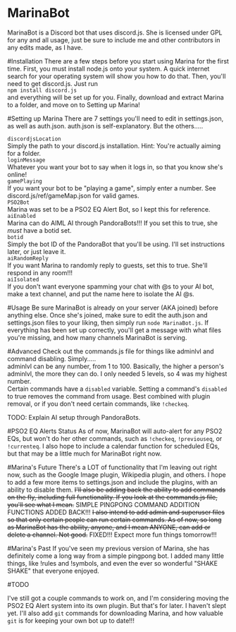 # MarinaBot
MarinaBot is a Discord bot that uses discord.js. She is licensed under GPL for any and all usage, just be sure to include me and other contributors in any edits made, as I have.

#Installation
There are a few steps before you start using Marina for the first time. First, you must install node.js onto your system. A quick internet search for your operating system will show you how to do that. Then, you'll need to get discord.js. Just run<br>`npm install discord.js`<br>and everything will be set up for you. Finally, download and extract Marina to a folder, and move on to Setting up Marina!

#Setting up Marina
There are 7 settings you'll need to edit in settings.json, as well as auth.json. auth.json is self-explanatory. But the others.....

`discordjsLocation`<br>Simply the path to your discord.js installation. Hint: You're actually aiming for a folder.<br>
`loginMessage`<br>Whatever you want your bot to say when it logs in, so that you know she's online!<br>
`gamePlaying`<br>If you want your bot to be "playing a game", simply enter a number. See discord.js/ref/gameMap.json for valid games.<br>
`PSO2Bot`<br>Marina was set to be a PSO2 EQ Alert Bot, so I kept this for reference.<br>
`aiEnabled`<br>Marina can do AIML AI through PandoraBots!!! If you set this to true, she *must* have a botid set.<br>
`botid`<br>Simply the bot ID of the PandoraBot that you'll be using. I'll set instructions later, or just leave it.<br>
`aiRandomReply`<br>If you want Marina to randomly reply to guests, set this to true. She'll respond in any room!!!<br>
`aiIsolated`<br>If you don't want everyone spamming your chat with @s to your AI bot, make a text channel, and put the name here to isolate the AI @s.

#Usage
Be sure MarinaBot is already on your server (AKA joined) before anything else. Once she's joined, make sure to edit the auth.json and settings.json files to your liking, then simply run `node MarinaBot.js`. If everything has been set up correctly, you'll get a message with what files you're missing, and how many channels MarinaBot is serving.

#Advanced
Check out the commands.js file for things like adminlvl and command disabling. Simply.....<br>
adminlvl can be any number, from 1 to 100. Basically, the higher a person's adminlvl, the more they can do. I only needed 5 levels, so 4 was my highest number.<br>
Certain commands have a `disabled` variable. Setting a command's `disabled` to true removes the command from usage. Best combined with plugin removal, or if you don't need certain commands, like `!checkeq`.

TODO: Explain AI setup through PandoraBots.

#PSO2 EQ Alerts Status
As of now, MarinaBot will auto-alert for any PSO2 EQs, but won't do her other commands, such as `!checkeq`, `!previouseq`, or `!currenteq`. I also hope to include a calendar function for scheduled EQs, but that may be a little much for MarinaBot right now.

#Marina's Future
There's a LOT of functionality that I'm leaving out right now, such as the Google Image plugin, Wikipedia plugin, and others. I hope to add a few more items to settings.json and include the plugins, with an ability to disable them. ~~I'll also be adding back the ability to add commands on the fly, including full functionality. If you look at the commands.js file, you'll see what I mean.~~ SIMPLE PINGPONG COMMAND ADDITION FUNCTIONS ADDED BACK!!! ~~I also intend to add admin and superuser files so that only certain people can run certain commands. As of now, so long as MarinaBot has the ability, anyone, and I mean ANYONE, can add or delete a channel. Not good.~~ FIXED!!! Expect more fun things tomorrow!!!

#Marina's Past
If you've seen my previous version of Marina, she has definitely come a long way from a simple pingpong bot. I added many little things, like !rules and !symbols, and even the ever so wonderful "SHAKE SHAKE" that everyone enjoyed.

#TODO

I've still got a couple commands to work on, and I'm considering moving the PSO2 EQ Alert system into its own plugin. But that's for later. I haven't slept yet. I'll also add `git` commands for downloading Marina, and how valuable `git` is for keeping your own bot up to date!!!
